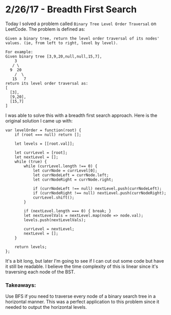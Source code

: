 # 2/26/17 - Breadth First Search

Today I solved a problem called `Binary Tree Level Order Traversal` on LeetCode. The problem is defined as:

```
Given a binary tree, return the level order traversal of its nodes' values. (ie, from left to right, level by level).

For example:
Given binary tree [3,9,20,null,null,15,7],
    3
   / \
  9  20
    /  \
   15   7
return its level order traversal as:
[
  [3],
  [9,20],
  [15,7]
]
```

I was able to solve this with a breadth first search approach. Here is the original solution I came up with:

```
var levelOrder = function(root) {
    if (root === null) return [];

    let levels = [[root.val]];

    let currLevel = [root];
    let nextLevel = [];
    while (true) {
        while (currLevel.length !== 0) {
            let currNode = currLevel[0];
            let currNodeLeft = currNode.left;
            let currNodeRight = currNode.right;

            if (currNodeLeft !== null) nextLevel.push(currNodeLeft);
            if (currNodeRight !== null) nextLevel.push(currNodeRight);
            currLevel.shift();
        }

        if (nextLevel.length === 0) { break; }
        let nextLevelVals = nextLevel.map(node => node.val);
        levels.push(nextLevelVals);

        currLevel = nextLevel;
        nextLevel = [];
    }

    return levels;
};
```

It's a bit long, but later I'm going to see if I can cut out some code but have it still be readable. I believe the time complexity of this is linear since it's traversing each node of the BST.

### Takeaways:
Use BFS if you need to traverse every node of a binary search tree in a horizontal manner. This was a perfect application to this problem since it needed to output the horizontal levels.
